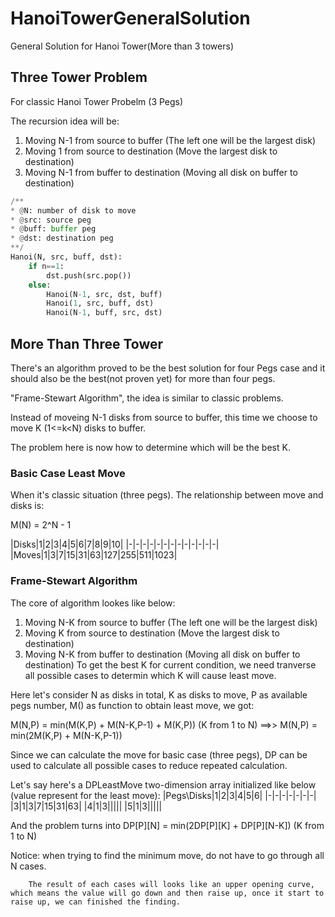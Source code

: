 # HanoiTowerGeneralSolution
General Solution for Hanoi Tower(More than 3 towers)

## Three Tower Problem
For classic Hanoi Tower Probelm (3 Pegs)

The recursion idea will be:

1. Moving N-1 from source to buffer (The left one will be the largest disk)
2. Moving 1 from source to destination (Move the largest disk to destination)
3. Moving N-1 from buffer to destination (Moving all disk on buffer to destination)

```Python
/**
* @N: number of disk to move
* @src: source peg
* @buff: buffer peg
* @dst: destination peg
**/
Hanoi(N, src, buff, dst):
    if n==1:
        dst.push(src.pop())
    else:
        Hanoi(N-1, src, dst, buff)
        Hanoi(1, src, buff, dst)
        Hanoi(N-1, buff, src, dst)
```

## More Than Three Tower
There's an algorithm proved to be the best solution for four Pegs case and it should also be the best(not proven yet) for more than four pegs.

"Frame-Stewart Algorithm", the idea is similar to classic problems.

Instead of moveing N-1 disks from source to buffer, this time we choose to move K (1<=k<N) disks to buffer.

The problem here is now how to determine which will be the best K.

### Basic Case Least Move
When it's classic situation (three pegs). The relationship between move and disks is:

M(N) = 2^N - 1

|Disks|1|2|3|4|5|6|7|8|9|10|
|-|-|-|-|-|-|-|-|-|-|-|-|-|
|Moves|1|3|7|15|31|63|127|255|511|1023|

### Frame-Stewart Algorithm
The core of algorithm lookes like below: 
1. Moving N-K from source to buffer (The left one will be the largest disk)
2. Moving K from source to destination (Move the largest disk to destination)
3. Moving N-K from buffer to destination (Moving all disk on buffer to destination)
To get the best K for current condition, we need tranverse all possible cases to determin which K will cause least move.

Here let's consider N as disks in total,  K as disks to move, P as available pegs number, M() as function to obtain least move, we got:

M(N,P) = min(M(K,P) + M(N-K,P-1) + M(K,P)) (K from 1 to N)  ==>>   M(N,P) = min(2M(K,P) + M(N-K,P-1))

Since we can calculate the move for basic case (three pegs), DP can be used to calculate all possible cases to reduce repeated calculation.

Let's say here's a DPLeastMove two-dimension array initialized like below (value represent for the least move):
|Pegs\Disks|1|2|3|4|5|6|
|-|-|-|-|-|-|-|
|3|1|3|7|15|31|63|
|4|1|3|||||
|5|1|3|||||

And the problem turns into DP[P][N] = min(2DP[P][K] + DP[P][N-K]) (K from 1 to N)

Notice: when trying to find the minimum move, do not have to go through all N cases. 

        The result of each cases will looks like an upper opening curve, which means the value will go down and then raise up, once it start to raise up, we can finished the finding.
